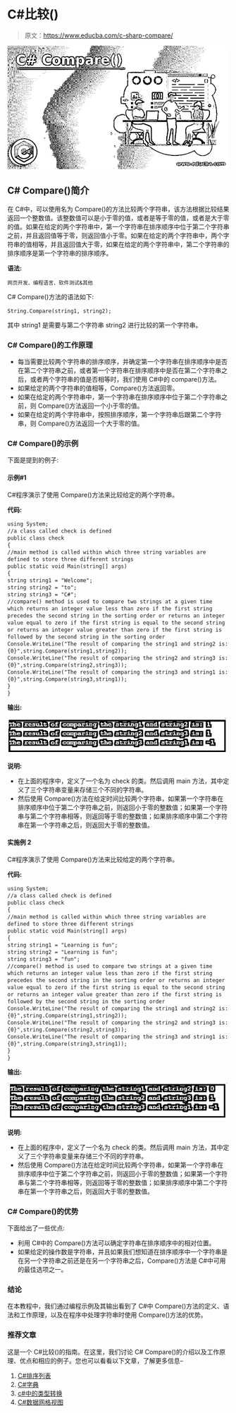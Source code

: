 # C#比较()

> 原文：<https://www.educba.com/c-sharp-compare/>

![C# Compare()](img/ea4fa625b23ded851b724268ac906b91.png)



## C# Compare()简介

在 C#中，可以使用名为 Compare()的方法比较两个字符串，该方法根据比较结果返回一个整数值。该整数值可以是小于零的值，或者是等于零的值，或者是大于零的值。如果在给定的两个字符串中，第一个字符串在排序顺序中位于第二个字符串之前，并且返回值等于零，则返回值小于零。如果在给定的两个字符串中，两个字符串的值相等，并且返回值大于零，如果在给定的两个字符串中，第二个字符串的排序顺序是第一个字符串的排序顺序。

**语法:**

<small>网页开发、编程语言、软件测试&其他</small>

C# Compare()方法的语法如下:

```
String.Compare(string1, string2);
```

其中 string1 是需要与第二个字符串 string2 进行比较的第一个字符串。

### C# Compare()的工作原理

*   每当需要比较两个字符串的排序顺序，并确定第一个字符串在排序顺序中是否在第二个字符串之前，或者第一个字符串在排序顺序中是否在第二个字符串之后，或者两个字符串的值是否相等时，我们使用 C#中的 compare()方法。
*   如果给定的两个字符串的值相等，Compare()方法返回零。
*   如果在给定的两个字符串中，第一个字符串在排序顺序中位于第二个字符串之前，则 Compare()方法返回一个小于零的值。
*   如果在给定的两个字符串中，按照排序顺序，第一个字符串后跟第二个字符串，则 Compare()方法返回一个大于零的值。

### C# Compare()的示例

下面是提到的例子:

#### 示例#1

C#程序演示了使用 Compare()方法来比较给定的两个字符串。

**代码:**

```
using System;
//a class called check is defined
public class check
{
//main method is called within which three string variables are defined to store three different strings
public static void Main(string[] args)
{
string string1 = "Welcome";
string string2 = "to";
string string3 = "C#";
//compare() method is used to compare two strings at a given time which returns an integer value less than zero if the first string precedes the second string in the sorting order or returns an integer value equal to zero if the first string is equal to the second string or returns an integer value greater than zero if the first string is followed by the second string in the sorting order
Console.WriteLine("The result of comparing the string1 and string2 is: {0}",string.Compare(string1,string2));
Console.WriteLine("The result of comparing the string2 and string3 is: {0}",string.Compare(string2,string3));
Console.WriteLine("The result of comparing the string3 and string1 is: {0}",string.Compare(string3,string1));
}
}
```

**输出:**

![C# Compare() 1](img/9c1d145f8a9acaaec1d6b45b8a651737.png)



**说明:**

*   在上面的程序中，定义了一个名为 check 的类。然后调用 main 方法，其中定义了三个字符串变量来存储三个不同的字符串。
*   然后使用 Compare()方法在给定时间比较两个字符串，如果第一个字符串在排序顺序中位于第二个字符串之前，则返回小于零的整数值；如果第一个字符串与第二个字符串相等，则返回等于零的整数值；如果排序顺序中第二个字符串在第一个字符串之后，则返回大于零的整数值。

#### 实施例 2

C#程序演示了使用 Compare()方法来比较给定的两个字符串。

**代码:**

```
using System;
//a class called check is defined
public class check
{
//main method is called within which three string variables are defined to store three different strings
public static void Main(string[] args)
{
string string1 = "Learning is fun";
string string2 = "Learning is fun";
string string3 = "fun";
//compare() method is used to compare two strings at a given time which returns an integer value less than zero if the first string precedes the second string in the sorting order or returns an integer value equal to zero if the first string is equal to the second string or returns an integer value greater than zero if the first string is followed by the second string in the sorting order
Console.WriteLine("The result of comparing the string1 and string2 is: {0}",string.Compare(string1,string2));
Console.WriteLine("The result of comparing the string2 and string3 is: {0}",string.Compare(string2,string3));
Console.WriteLine("The result of comparing the string3 and string1 is: {0}",string.Compare(string3,string1));
}
}
```

**输出:**

![C# Compare() 2](img/4bde611c30cd8bbbe52610ffdc0d8fd6.png)



**说明:**

*   在上面的程序中，定义了一个名为 check 的类。然后调用 main 方法，其中定义了三个字符串变量来存储三个不同的字符串。
*   然后使用 Compare()方法在给定时间比较两个字符串，如果第一个字符串在排序顺序中位于第二个字符串之前，则返回小于零的整数值；如果第一个字符串与第二个字符串相等，则返回等于零的整数值；如果排序顺序中第二个字符串在第一个字符串之后，则返回大于零的整数值。

### C# Compare()的优势

下面给出了一些优点:

*   利用 C#中的 Compare()方法可以确定字符串在排序顺序中的相对位置。
*   如果给定的操作数是字符串，并且如果我们想知道在排序顺序中一个字符串是在另一个字符串之前还是在另一个字符串之后，Compare()方法是 C#中可用的最佳选项之一。

### 结论

在本教程中，我们通过编程示例及其输出看到了 C#中 Compare()方法的定义、语法和工作原理，以及在程序中处理字符串时使用 Compare()方法的优势。

### 推荐文章

这是一个 C#比较()的指南。在这里，我们讨论 C# Compare()的介绍以及工作原理、优点和相应的例子。您也可以看看以下文章，了解更多信息–

1.  [C#排序列表](https://www.educba.com/c-sharp-sortedlist/)
2.  [C#字典](https://www.educba.com/c-sharp-dictionary/)
3.  [c#中的类型转换](https://www.educba.com/type-casting-in-c-sharp/)
4.  [C#数据网格视图](https://www.educba.com/c-sharp-data-grid-view/)





